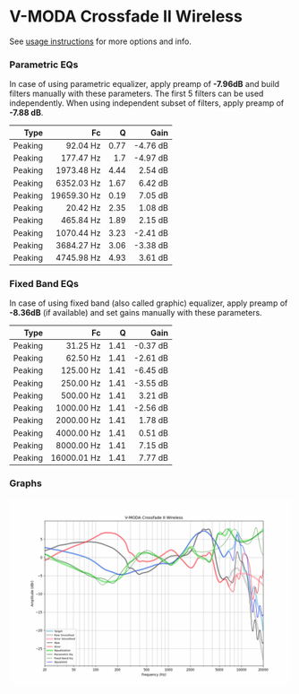 # V-MODA Crossfade II Wireless
See [usage instructions](https://github.com/jaakkopasanen/AutoEq#usage) for more options and info.

### Parametric EQs
In case of using parametric equalizer, apply preamp of **-7.96dB** and build filters manually
with these parameters. The first 5 filters can be used independently.
When using independent subset of filters, apply preamp of **-7.88 dB**.

| Type    | Fc          |    Q | Gain     |
|--------:|------------:|-----:|---------:|
| Peaking | 92.04 Hz    | 0.77 | -4.76 dB |
| Peaking | 177.47 Hz   | 1.7  | -4.97 dB |
| Peaking | 1973.48 Hz  | 4.44 | 2.54 dB  |
| Peaking | 6352.03 Hz  | 1.67 | 6.42 dB  |
| Peaking | 19659.30 Hz | 0.19 | 7.05 dB  |
| Peaking | 20.42 Hz    | 2.35 | 1.08 dB  |
| Peaking | 465.84 Hz   | 1.89 | 2.15 dB  |
| Peaking | 1070.44 Hz  | 3.23 | -2.41 dB |
| Peaking | 3684.27 Hz  | 3.06 | -3.38 dB |
| Peaking | 4745.98 Hz  | 4.93 | 3.61 dB  |

### Fixed Band EQs
In case of using fixed band (also called graphic) equalizer, apply preamp of **-8.36dB**
(if available) and set gains manually with these parameters.

| Type    | Fc          |    Q | Gain     |
|--------:|------------:|-----:|---------:|
| Peaking | 31.25 Hz    | 1.41 | -0.37 dB |
| Peaking | 62.50 Hz    | 1.41 | -2.61 dB |
| Peaking | 125.00 Hz   | 1.41 | -6.45 dB |
| Peaking | 250.00 Hz   | 1.41 | -3.55 dB |
| Peaking | 500.00 Hz   | 1.41 | 3.21 dB  |
| Peaking | 1000.00 Hz  | 1.41 | -2.56 dB |
| Peaking | 2000.00 Hz  | 1.41 | 1.78 dB  |
| Peaking | 4000.00 Hz  | 1.41 | 0.51 dB  |
| Peaking | 8000.00 Hz  | 1.41 | 7.15 dB  |
| Peaking | 16000.01 Hz | 1.41 | 7.77 dB  |

### Graphs
![](./V-MODA%20Crossfade%20II%20Wireless.png)